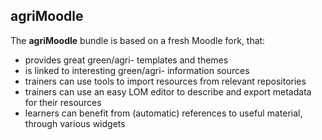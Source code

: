 ## agriMoodle

The **agriMoodle** bundle is based on a fresh Moodle fork, that:

  - provides great green/agri- templates and themes
  - is linked to interesting green/agri- information sources
  - trainers can use tools to import resources from relevant repositories
  - trainers can use an easy LOM editor to describe and export metadata for their resources
  - learners can benefit from (automatic) references to useful material, through various widgets
